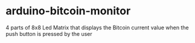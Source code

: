 # arduino-bitcoin-monitor
4 parts of 8x8 Led Matrix that displays the Bitcoin current value when the push button is pressed by the user
